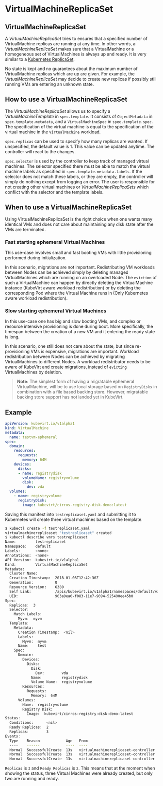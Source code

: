 # VirtualMachineReplicaSet

## VirtualMachineReplicaSet

A _VirtualMachineReplicaSet_ tries to ensures that a specified number of VirtualMachine replicas are running at any time. In other words, a _VirtualMachineReplicaSet_ makes sure that a VirtualMachine or a homogeneous set of VirtualMachines is always up and ready. It is very similar to a [Kubernetes ReplicaSet](https://kubernetes.io/docs/concepts/workloads/controllers/replicaset/).

No state is kept and no guarantees about the maximum number of VirtualMachine replicas which are up are given. For example, the _VirtualMachineReplicaSet_ may decide to create new replicas if possibly still running VMs are entering an unknown state.

## How to use a VirtualMachineReplicaSet

The _VirtualMachineReplicaSet_ allows us to specify a _VirtualMachineTemplate_ in `spec.template`. It consists of `ObjectMetadata` in `spec.template.metadata`, and a `VirtualMachineSpec` in `spec.template.spec`. The specification of the virtual machine is equal to the specification of the virtual machine in the `VirtualMachine` workload.

`spec.replicas` can be used to specify how many replicas are wanted. If unspecified, the default value is 1. This value can be updated anytime. The controller will react to the changes.

`spec.selector` is used by the controller to keep track of managed virtual machines. The selector specified there must be able to match the virtual machine labels as specified in `spec.template.metadata.labels`. If the selector does not match these labels, or they are empty, the controller will simply do nothing except from logging an error. The user is responsible for not creating other virtual machines or _VirtualMachineReplicaSets_ which conflict with the selector and the template labels.

## When to use a VirtualMachineReplicaSet

Using VirtualMachineReplicaSet is the right choice when one wants many identical VMs and does not care about maintaining any disk state after the VMs are terminated.

### Fast starting ephemeral Virtual Machines

This use-case involves small and fast booting VMs with little provisioning performed during initialization.

In this scenario, migrations are not important. Redistributing VM workloads between Nodes can be achieved simply by deleting managed VirtualMachines which are running on an overloaded Node. The `eviction` of such a VirtualMachine can happen by directly deleting the VirtualMachine instance \(KubeVirt aware workload redistribution\) or by deleting the corresponding Pod where the Virtual Machine runs in \(Only Kubernetes aware workload redistribution\).

### Slow starting ephemeral Virtual Machines

In this use-case one has big and slow booting VMs, and complex or resource intensive provisioning is done during boot. More specifically, the timespan between the creation of a new VM and it entering the ready state is long.

In this scenario, one still does not care about the state, but since re-provisioning VMs is expensive, migrations are important. Workload redistribution between Nodes can be achieved by migrating VirtualMachines to different Nodes. A workload redistributor needs to be aware of KubeVirt and create migrations, instead of `evicting` VirtualMachines by deletion.

> **Note:** The simplest form of having a migratable ephemeral VirtualMachine, will be to use local storage based on `RegistryDisks` in combination with a file based backing store. However, migratable backing store support has not landed yet in KubeVirt.

## Example

```yaml
apiVersion: kubevirt.io/v1alpha1
kind: VirtualMachine
metadata:
  name: testvm-ephemeral
spec:
  domain:
    resources:
      requests:
        memory: 64M
    devices:
      disks:
      - name: registrydisk
        volumeName: registryvolume
        disk:
          dev: vda
  volumes:
    - name: registryvolume
      registryDisk:
        image: kubevirt/cirros-registry-disk-demo:latest
```

Saving this manifest into `testreplicaset.yaml` and submitting it to Kubernetes will create three virtual machines based on the template.

```bash
$ kubectl create -f testreplicaset.yaml
virtualmachinereplicaset "testreplicaset" created
$ kubectl describe vmrs testreplicaset
Name:         testreplicaset
Namespace:    default
Labels:       <none>
Annotations:  <none>
API Version:  kubevirt.io/v1alpha1
Kind:         VirtualMachineReplicaSet
Metadata:
  Cluster Name:        
  Creation Timestamp:  2018-01-03T12:42:30Z
  Generation:          0
  Resource Version:    6380
  Self Link:           /apis/kubevirt.io/v1alpha1/namespaces/default/virtualmachinereplicasets/testreplicaset
  UID:                 903a9ea0-f083-11e7-9094-525400ee45b0
Spec:
  Replicas:  3
  Selector:
    Match Labels:
      Myvm:  myvm
  Template:
    Metadata:
      Creation Timestamp:  <nil>
      Labels:
        Myvm:  myvm
      Name:    test
    Spec:
      Domain:
        Devices:
          Disks:
            Disk:
              Dev:        vda
            Name:         registrydisk
            Volume Name:  registryvolume
        Resources:
          Requests:
            Memory:  64M
      Volumes:
        Name:  registryvolume
        Registry Disk:
          Image:  kubevirt/cirros-registry-disk-demo:latest
Status:
  Conditions:      <nil>
  Ready Replicas:  2
  Replicas:        3
Events:
  Type    Reason            Age   From                                 Message
  ----    ------            ----  ----                                 -------
  Normal  SuccessfulCreate  13s   virtualmachinereplicaset-controller  Created virtual machine: testh8998
  Normal  SuccessfulCreate  13s   virtualmachinereplicaset-controller  Created virtual machine: testf474w
  Normal  SuccessfulCreate  13s   virtualmachinereplicaset-controller  Created virtual machine: test5lvkd
```

`Replicas` is `3` and `Ready Replicas` is `2`. This means that at the moment when showing the status, three Virtual Machines were already created, but only two are running and ready.

